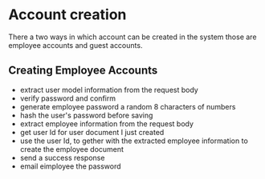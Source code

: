 # Account creation

There a two ways in which account can be created in the system those are employee accounts and guest accounts.

## Creating Employee Accounts

- extract user model information from the request body
- verify password and confirm
- generate employee password a random 8 characters of numbers
- hash the user's password before saving
- extract employee information from the request body
- get user Id for user document I just created
- use the user Id, to gether with the extracted employee information to create the employee document
- send a success response
- email eimployee the password
